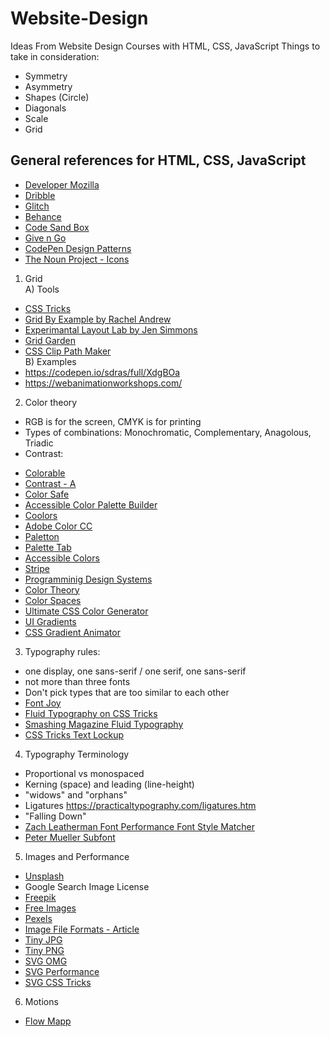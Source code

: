 # Website-Design
Ideas From Website Design Courses with HTML, CSS, JavaScript
 Things to take in consideration:
- Symmetry
- Asymmetry
- Shapes (Circle)
- Diagonals
- Scale
- Grid

## General references for HTML, CSS, JavaScript 
- [Developer Mozilla](https://developer.mozilla.org/en-US/)
- [Dribble](https://dribbble.com/)
- [Glitch](https://glitch.com/)
- [Behance](https://www.behance.net/)
- [Code Sand Box](https://codesandbox.io/)
- [Give n Go](https://give-n-go.co/)
- [CodePen Design Patterns](https://codepen.io/topics/)
- [The Noun Project - Icons](https://thenounproject.com/)

1. Grid <br>
A) Tools
- <a href = "https://css-tricks.com/snippets/css/complete-guide-grid/" target="_blank">CSS Tricks</a>
- <a href = "https://gridbyexample.com/" target="_blank">Grid By Example by Rachel Andrew</a>
- <a href = "https://labs.jensimmons.com/" target = "_blank"> Experimantal Layout Lab by Jen Simmons </a>
- <a href = "https://cssgridgarden.com/#ro" target = "_blank"> Grid Garden </a>
- <a href = "https://bennettfeely.com/clippy/"> CSS Clip Path Maker </a> <br>
B) Examples
- https://codepen.io/sdras/full/XdgBOa
- https://webanimationworkshops.com/

2. Color theory
- RGB is for the screen, CMYK is for printing
- Types of combinations: Monochromatic, Complementary, Anagolous, Triadic
- Contrast:
<ul>
  <li> <a href = "https://colorable.jxnblk.com/" target = "_blank"> Colorable </a> </li>
  <li> <a href = "http://dasplankton.de/ContrastA/" target = "_blank"> Contrast - A </a> </li>
  <li> <a href = "http://colorsafe.co/" target = "_blank"> Color Safe </a> </li>
  <li> <a href = "https://toolness.github.io/accessible-color-matrix/" target = "_blank">  Accessible Color Palette Builder</a> </li>
  <li> <a href = "https://coolors.co/" target = "_blank"> Coolors </a></li>
  <li> <a href = "https://color.adobe.com/create" target = "_blank"> Adobe Color CC </a></li>
  <li> <a href = "https://paletton.com/#uid=1000u0kllllaFw0g0qFqFg0w0aF" target = "_blank"> Paletton </a></li>
  <li> <a href = "https://palettab.com/" target = "_blank"> Palette Tab </a></li>
  <li> <a href = "https://accessible-colors.com/" target = "_blank"> Accessible Colors </a></li>
  <li> <a href = "https://stripe.com/blog/accessible-color-systems" target = "_blank"> Stripe </a></li>
  <li> <a href = "https://programmingdesignsystems.com/color/perceptually-uniform-color-spaces/index.html" target = "_blank"> Programminig Design Systems </a></li>
  <li> <a href = "http://jamie-wong.com/post/color/" target = "_blank"> Color Theory </a></li>
  <li> <a href = "https://ciechanow.ski/color-spaces/" target = "_blank"> Color Spaces </a></li>
  <li> <a href = "https://www.colorzilla.com/gradient-editor/" target = "_blank"> Ultimate CSS Color Generator </a></li>
  <li> <a href = "https://uigradients.com/" target = "_blank"> UI Gradients </a></li>
  <li> <a href = "https://www.gradient-animator.com/" target = "_blank"> CSS Gradient Animator </a></li>
</ul>

3. Typography rules:
- one display, one sans-serif / one serif, one sans-serif
- not more than three fonts
- Don't pick types that are too similar to each other
- <a href = "https://fontjoy.com/" target = "_blank"> Font Joy </a>
- <a href = "https://css-tricks.com/snippets/css/fluid-typography/" target = "_blank"> Fluid Typography on CSS Tricks </a>
- <a href = "https://www.smashingmagazine.com/2016/05/fluid-typography/" target = "_blank"> Smashing Magazine Fluid Typography </a>
- <a href = "https://css-tricks.com/snippets/svg/text-lock-up/" target = "_blank"> CSS Tricks Text Lockup </a>

4. Typography Terminology
- Proportional vs monospaced
- Kerning (space) and leading (line-height)
- "widows" and "orphans"
- Ligatures https://practicaltypography.com/ligatures.htm
- "Falling Down"
- <a href = "https://www.zachleat.com/web/five-whys/" target = "_blank"> Zach Leatherman Font Performance </a>
<a href = "https://meowni.ca/font-style-matcher/" target = "_blank"> Font Style Matcher </a>
- <a href = "https://github.com/Munter/subfont" target = "_blank"> Peter Mueller Subfont </a>

5. Images and Performance
- <a href = "https://unsplash.com/" target = "_blank"> Unsplash </a>
- Google Search Image License
- <a href = "https://www.freepik.com/" target = "_blank"> Freepik </a>
- <a href = "https://www.freeimages.com/" target = "_blank"> Free Images </a>
- <a href = "https://www.pexels.com/ro-ro/" target = "_blank"> Pexels </a>
- <a href = "https://99designs.com/blog/tips/image-file-types/" target = "_blank"> Image File Formats - Article </a>
- <a href = "https://tinyjpg.com/" target = "_blank"> Tiny JPG </a>
- <a href = "https://tinypng.com/" target = "_blank"> Tiny PNG </a>
- <a href = "https://jakearchibald.github.io/svgomg/" target = "_blank"> SVG OMG </a>
- <a href = "https://css-tricks.com/high-performance-svgs/" target = "_blank"> SVG Performance</a>
- <a href = "https://css-tricks.com/using-svg/" target = "_blank"> SVG CSS Tricks </a>

6. Motions
- <a href = "https://flowmapp.com/" target = "_blank"> Flow Mapp</a>
<a href = "" target = "_blank"> </a>
